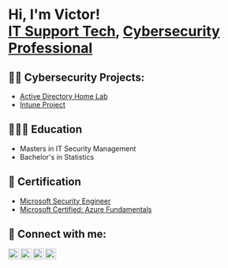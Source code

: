 <h1>Hi, I'm Victor! <br/><a href="https://github.com/victormbogu1">IT Support Tech</a>, <a href="https://www.linkedin.com/in/victor-mbogu-aa932b142/">Cybersecurity Professional</a> </h1>

<h2>👨‍💻 Cybersecurity Projects:</h2>

  - [Active Directory Home Lab](https://github.com/victormbogu1/ActiveDirectoryLab/tree/main)
  - [Intune Project](https://github.com/victormbogu1/ActiveDirectoryLab/tree/main)
<h2>👨🏽‍🎓 Education</h2>

  - Masters in IT Security Management
  - Bachelor's in Statistics

<h2>📜 Certification</h2>

- [Microsoft Security Engineer](https://learn.microsoft.com/api/credentials/share/en-us/victormbogu-0857/73C8193750FD2998?sharingId=7B3DB694F819BFF8)
- [Microsoft Certified: Azure Fundamentals](https://www.credly.com/badges/d77ae74a-6d35-4d75-a14b-c5ef2c69e565/public_url)
  
<h2> 🤳 Connect with me:</h2>

[<img align="left" alt="JoshMadakor | YouTube" width="22px" src="https://cdn.jsdelivr.net/npm/simple-icons@v3/icons/youtube.svg" />][youtube]
[<img align="left" alt="JoshMadakor | Twitter" width="22px" src="https://cdn.jsdelivr.net/npm/simple-icons@v3/icons/twitter.svg" />][twitter]
[<img align="left" alt="JoshMadakor | LinkedIn" width="22px" src="https://cdn.jsdelivr.net/npm/simple-icons@v3/icons/linkedin.svg" />][linkedin]
[<img align="left" alt="JoshMadakor | Instagram" width="22px" src="https://cdn.jsdelivr.net/npm/simple-icons@v3/icons/instagram.svg" />][instagram]

[twitter]: https://twitter.com/joshmadakor
[youtube]: https://www.youtube.com/c/joshmadakor
[instagram]: https://www.instagram.com/joshmadakor/
[linkedin]: https://linkedin.com/in/joshmadakor

<!--
**joshmadakor1/joshmadakor1** is a ✨ _special_ ✨ repository because its `README.md` (this file) appears on your GitHub profile.

Here are some ideas to get you started:

- 🔭 I’m currently working on ...
- 🌱 I’m currently learning ...
- 👯 I’m looking to collaborate on ...
- 🤔 I’m looking for help with ...
- 💬 Ask me about ...
- 📫 How to reach me: ...
- 😄 Pronouns: ...
- ⚡ Fun fact: ...
-->
